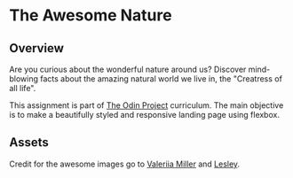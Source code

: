 # The Awesome Nature

## Overview

Are you curious about the wonderful nature around us? Discover mind-blowing facts about the amazing natural world we live in, the "Creatress of all life".

This assignment is part of <a href="https://www.theodinproject.com/">The Odin Project</a> curriculum. The main objective is to make a beautifully styled and responsive landing page using flexbox.

## Assets

Credit for the awesome images go to <a href ="https://www.pexels.com/@valeriiamiller/">Valeriia Miller</a> and <a href="https://www.pexels.com/@lesley-484398/">Lesley</a>.